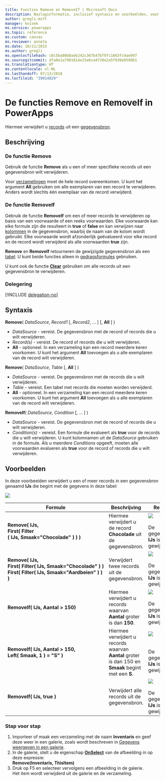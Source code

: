 ```yaml
---
title: Functies Remove en RemoveIf | Microsoft Docs
description: Naslaginformatie, inclusief syntaxis en voorbeelden, voor de functies Remove en RemoveIf in PowerApps
author: gregli-msft
manager: kvivek
ms.service: powerapps
ms.topic: reference
ms.custom: canvas
ms.reviewer: anneta
ms.date: 10/21/2015
ms.author: gregli
ms.openlocfilehash: c8c5ba80b8ade242c367b47bf9fc1663fc4ae997
ms.sourcegitcommit: dfa0e1a7981814e15e6ca4720e2a5f930e859db1
ms.translationtype: HT
ms.contentlocale: nl-NL
ms.lasthandoff: 07/13/2018
ms.locfileid: "39014829"
---
```

# <a name="remove-and-removeif-functions-in-powerapps"></a>De functies Remove en RemoveIf in PowerApps
Hiermee verwijdert u [records](../working-with-tables.md#records) uit een [gegevensbron](../working-with-data-sources.md).

## <a name="description"></a>Beschrijving
### <a name="remove-function"></a>De functie Remove
Gebruik de functie **Remove** als u een of meer specifieke records uit een gegevensbron wilt verwijderen.  

Voor [verzamelingen](../working-with-data-sources.md#collections) moet de hele record overeenkomen. U kunt het argument **All** gebruiken om alle exemplaren van een record te verwijderen. Anders wordt slechts één exemplaar van de record verwijderd.

### <a name="removeif-function"></a>De functie RemoveIf
Gebruik de functie **RemoveIf** om een of meer records te verwijderen op basis van een voorwaarde of een reeks voorwaarden. Elke voorwaarde kan elke formule zijn die resulteert in **true** of **false** en kan verwijzen naar [kolommen](../working-with-tables.md#columns) in de gegevensbron, waarbij de naam van de kolom wordt gebruikt. Elke voorwaarde wordt afzonderlijk geëvalueerd voor elke record en de record wordt verwijderd als alle voorwaarden **true** zijn.

**Remove** en **RemoveIf** retourneren de gewijzigde gegevensbron als een [tabel](../working-with-tables.md). U kunt beide functies alleen in [gedragsformules](../working-with-formulas-in-depth.md) gebruiken.

U kunt ook de functie **[Clear](function-clear-collect-clearcollect.md)** gebruiken om alle records uit een gegevensbron te verwijderen.

### <a name="delegation"></a>Delegering
[!INCLUDE [delegation-no](../../../includes/delegation-no.md)]

## <a name="syntax"></a>Syntaxis
**Remove**( *DataSource*, *Record1* [, *Record2*, ... ] [, **All** ] )

* *DataSource* - vereist. De gegevensbron met de record of records die u wilt verwijderen.
* *Record(s)* - vereist. De record of records die u wilt verwijderen.
* **All** - optioneel. In een verzameling kan een record meerdere keren voorkomen.  U kunt het argument **All** toevoegen als u alle exemplaren van de record wilt verwijderen.

**Remove**( *DataSource*, *Table* [, **All** ] )

* *DataSource* - vereist. De gegevensbron met de records die u wilt verwijderen.
* *Table* - vereist. Een tabel met records die moeten worden verwijderd.
* **All** - optioneel. In een verzameling kan een record meerdere keren voorkomen.  U kunt het argument **All** toevoegen als u alle exemplaren van de record wilt verwijderen.

**RemoveIf**( *DataSource*, *Condition* [, ... ] )

* *DataSource* - vereist. De gegevensbron met de record of records die u wilt verwijderen.
* *Condition(s)* - vereist. Een formule die evalueert als **true** voor de records die u wilt verwijderen.  U kunt kolomnamen uit de *DataSource* gebruiken in de formule.  Als u meerdere *Conditions* opgeeft, moeten alle voorwaarden evalueren als **true** voor de record of records die u wilt verwijderen.

## <a name="examples"></a>Voorbeelden
In deze voorbeelden verwijdert u een of meer records in een gegevensbron genaamd **IJs** die begint met de gegevens in deze tabel:

![](media/function-remove-removeif/icecream.png)

| Formule | Beschrijving | Resultaat |
| --- | --- | --- |
| **Remove(&nbsp;IJs,<br>First(&nbsp;Filter (&nbsp;IJs,&nbsp;Smaak="Chocolade"&nbsp;)&nbsp;) )** |Hiermee verwijdert u de record **Chocolade** uit de gegevensbron. |<style> img { max-width: none } </style> ![](media/function-remove-removeif/icecream-no-chocolate.png)<br><br>De gegevensbron **IJs** is gewijzigd. |
| **Remove(&nbsp;IJs,<br>First(&nbsp;Filter(&nbsp;IJs,&nbsp;Smaak="Chocolade"&nbsp;)&nbsp;) First(&nbsp;Filter(&nbsp;IJs,&nbsp;Smaak="Aardbeien"&nbsp;)&nbsp;) )** |Verwijdert twee records uit de gegevensbron. |![](media/function-remove-removeif/icecream-only-vanilla.png)<br><br>De gegevensbron **IJs** is gewijzigd. |
| **RemoveIf(&nbsp;IJs, Aantal&nbsp;>&nbsp;150)** |Hiermee verwijdert u records waarvan **Aantal** groter is dan **150**. |![](media/function-remove-removeif/icecream-only-chocolate.png)<br><br>De gegevensbron **IJs** is gewijzigd. |
| **RemoveIf(&nbsp;IJs, Aantal&nbsp;>&nbsp;150, Left(&nbsp;Smaak,&nbsp;1&nbsp;) = "S" )** |Hiermee verwijdert u records waarvan **Aantal** groter is dan 150 en **Smaak** begint met een **S**. |![](media/function-remove-removeif/icecream-no-strawberry.png)<br><br><br>De gegevensbron **IJs** is gewijzigd. |
| **RemoveIf(&nbsp;IJs, true )** |Verwijdert alle records uit de gegevensbron. |![](media/function-remove-removeif/icecream-empty.png)<br><br>De gegevensbron **IJs** is gewijzigd. |

### <a name="step-by-step"></a>Stap voor stap
1. Importeer of maak een verzameling met de naam **Inventaris** en geef deze weer in een galerie, zoals wordt beschreven in [Gegevens weergeven in een galerie](../show-images-text-gallery-sort-filter.md).
2. In de galerie, stelt u de eigenschap **[OnSelect](../controls/properties-core.md)** van de afbeelding in op deze expressie:<br>**Remove(Inventaris, ThisItem)**
3. Druk op F5 en selecteer vervolgens een afbeelding in de galerie.<br>Het item wordt verwijderd uit de galerie en de verzameling.

